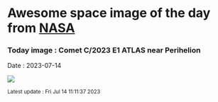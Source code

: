
# Awesome space image of the day from [NASA](https://api.nasa.gov/)

### Today image : Comet C/2023 E1 ATLAS near Perihelion
Date : 2023-07-14

![](https://apod.nasa.gov/apod/image/2307/C_2023_E1_ATLAS_C14F2_DEBartlett1024.jpg)

<small>Latest update : Fri Jul 14 11:11:37 2023</small>
        